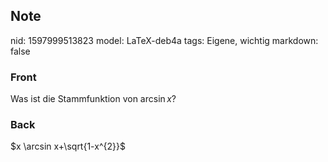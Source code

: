## Note
nid: 1597999513823
model: LaTeX-deb4a
tags: Eigene, wichtig
markdown: false

### Front
Was ist die Stammfunktion von $\arcsin x$?

### Back
$x \arcsin x+\sqrt{1-x^{2}}$
